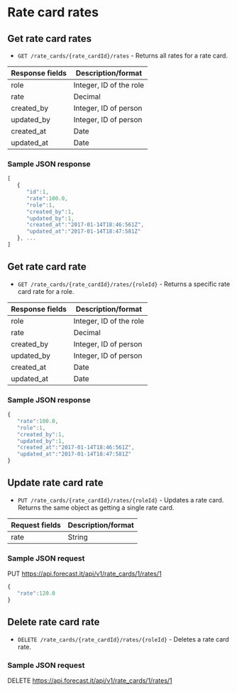 # Rate card rates

## Get rate card rates

* `GET /rate_cards/{rate_cardId}/rates` - Returns all rates for a rate card.

|Response fields | Description/format|
|------------ | -------------|
|role | Integer, ID of the role|
|rate | Decimal|
|created_by | Integer, ID of person|
|updated_by | Integer, ID of person|
|created_at | Date|
|updated_at | Date|

### Sample JSON response
```javascript
[
   {
      "id":1,
      "rate":100.0,
      "role":1,
      "created_by":1,
      "updated_by":1,
      "created_at":"2017-01-14T18:46:561Z",
      "updated_at":"2017-01-14T18:47:581Z"
   }, ...
]
```

## Get rate card rate

* `GET /rate_cards/{rate_cardId}/rates/{roleId}` - Returns a specific rate card rate for a role.

|Response fields | Description/format|
|------------ | -------------|
|role | Integer, ID of the role|
|rate | Decimal|
|created_by | Integer, ID of person|
|updated_by | Integer, ID of person|
|created_at | Date|
|updated_at | Date|

### Sample JSON response
```javascript
{
   "rate":100.0,
   "role":1,
   "created_by":1,
   "updated_by":1,
   "created_at":"2017-01-14T18:46:561Z",
   "updated_at":"2017-01-14T18:47:581Z"
}
```

## Update rate card rate

* `PUT /rate_cards/{rate_cardId}/rates/{roleId}` - Updates a rate card. Returns the same object as getting a single rate card.

|Request fields | Description/format|
|------------ | -------------|
|rate | String|

### Sample JSON request
PUT https://api.forecast.it/api/v1/rate_cards/1/rates/1

```javascript
{
   "rate":120.0
}
```

## Delete rate card rate

* `DELETE /rate_cards/{rate_cardId}/rates/{roleId}` - Deletes a rate card rate.

### Sample JSON request
DELETE https://api.forecast.it/api/v1/rate_cards/1/rates/1